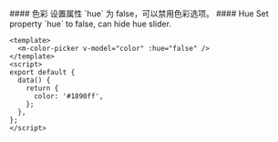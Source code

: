 <cn>
#### 色彩
设置属性 `hue` 为 false，可以禁用色彩选项。
</cn>

<us>
#### Hue
Set property `hue` to false, can hide hue slider.
</us>

```vue
<template>
  <m-color-picker v-model="color" :hue="false" />
</template>
<script>
export default {
  data() {
    return {
      color: '#1890ff',
    };
  },
};
</script>
```
